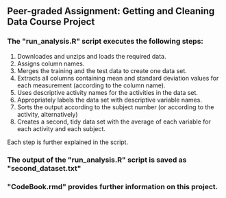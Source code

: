 ## Peer-graded Assignment: Getting and Cleaning Data Course Project


### The "run_analysis.R" script executes the following steps:

1. Downloades and unzips and loads the required data.
2. Assigns column names.
3. Merges the training and the test data to create one data set.
4. Extracts all columns containing mean and standard deviation values for each    measurement (according to the column name).
5. Uses descriptive activity names for the activities in the data set.
6. Appropriately labels the data set with descriptive variable names.
7. Sorts the output according to the subject number (or according to the 
activity, alternatively)
8. Creates a second, tidy data set with the average of each variable for each activity and each subject. 

Each step is further explained in the script.


### The output of the "run_analysis.R" script is saved as "second_dataset.txt"


### "CodeBook.rmd" provides further information on this project.